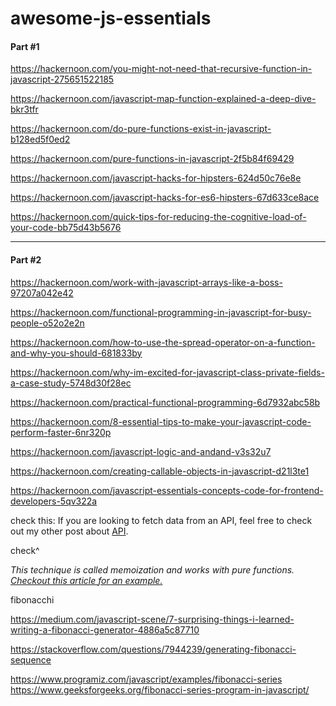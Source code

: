 # awesome-js-essentials


#### Part #1

https://hackernoon.com/you-might-not-need-that-recursive-function-in-javascript-275651522185

https://hackernoon.com/javascript-map-function-explained-a-deep-dive-bkr3tfr

https://hackernoon.com/do-pure-functions-exist-in-javascript-b128ed5f0ed2

https://hackernoon.com/pure-functions-in-javascript-2f5b84f69429

https://hackernoon.com/javascript-hacks-for-hipsters-624d50c76e8e

https://hackernoon.com/javascript-hacks-for-es6-hipsters-67d633ce8ace

https://hackernoon.com/quick-tips-for-reducing-the-cognitive-load-of-your-code-bb75d43b5676

---

#### Part #2

https://hackernoon.com/work-with-javascript-arrays-like-a-boss-97207a042e42

https://hackernoon.com/functional-programming-in-javascript-for-busy-people-o52o2e2n

https://hackernoon.com/how-to-use-the-spread-operator-on-a-function-and-why-you-should-681833by

https://hackernoon.com/why-im-excited-for-javascript-class-private-fields-a-case-study-5748d30f28ec

https://hackernoon.com/practical-functional-programming-6d7932abc58b

https://hackernoon.com/8-essential-tips-to-make-your-javascript-code-perform-faster-6nr320p

https://hackernoon.com/javascript-logic-and-andand-v3s32u7

https://hackernoon.com/creating-callable-objects-in-javascript-d21l3te1

https://hackernoon.com/javascript-essentials-concepts-code-for-frontend-developers-5qv322a




check this: 
If you are looking to fetch data from an API, feel free to check out my other post about [API](https://hackernoon.com/working-with-apis-concepts-code-ew5n334c4). 



check^ 

*This technique is called memoization and works with pure functions. [Checkout this article for an example.](<https://medium.com/developers-writing/fibonacci-sequence-algorithm-in-javascript-b253dc7e320e>)*


fibonacchi

https://medium.com/javascript-scene/7-surprising-things-i-learned-writing-a-fibonacci-generator-4886a5c87710

https://stackoverflow.com/questions/7944239/generating-fibonacci-sequence

https://www.programiz.com/javascript/examples/fibonacci-series
https://www.geeksforgeeks.org/fibonacci-series-program-in-javascript/


